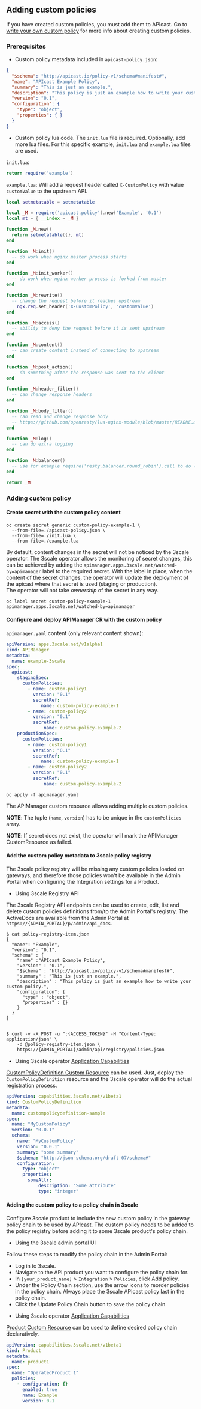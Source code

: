## Adding custom policies

If you have created custom policies, you must add them to APIcast.
Go to [write your own custom policy](https://github.com/3scale/APIcast/blob/master/doc/policies.md#write-your-own-policy)
for more info about creating custom policies.

### Prerequisites

* Custom policy metadata included in `apicast-policy.json`:

```json
{
  "$schema": "http://apicast.io/policy-v1/schema#manifest#",
  "name": "APIcast Example Policy",
  "summary": "This is just an example.",
  "description": "This policy is just an example how to write your custom policy.",
  "version": "0.1",
  "configuration": {
    "type": "object",
    "properties": { }
  }
}
```
* Custom policy lua code. The `init.lua` file is required. Optionally, add more lua files. For this specific example, `init.lua` and `example.lua` files are used.

`init.lua`:
```lua
return require('example')
```

`example.lua`: Will add a request header called `X-CustomPolicy` with value `customValue` to the upstream API.
```lua
local setmetatable = setmetatable

local _M = require('apicast.policy').new('Example', '0.1')
local mt = { __index = _M }

function _M.new()
  return setmetatable({}, mt)
end

function _M:init()
  -- do work when nginx master process starts
end

function _M:init_worker()
  -- do work when nginx worker process is forked from master
end

function _M:rewrite()
  -- change the request before it reaches upstream
    ngx.req.set_header('X-CustomPolicy', 'customValue')
end

function _M:access()
  -- ability to deny the request before it is sent upstream
end

function _M:content()
  -- can create content instead of connecting to upstream
end

function _M:post_action()
  -- do something after the response was sent to the client
end

function _M:header_filter()
  -- can change response headers
end

function _M:body_filter()
  -- can read and change response body
  -- https://github.com/openresty/lua-nginx-module/blob/master/README.markdown#body_filter_by_lua
end

function _M:log()
  -- can do extra logging
end

function _M:balancer()
  -- use for example require('resty.balancer.round_robin').call to do load balancing
end

return _M
```
### Adding custom policy

#### Create secret with the custom policy content

```
oc create secret generic custom-policy-example-1 \
  --from-file=./apicast-policy.json \
  --from-file=./init.lua \
  --from-file=./example.lua
```

By default, content changes in the secret will not be noticed by the 3scale operator.
The 3scale operator allows the monitoring of secret changes, this can be achieved by adding the 
`apimanager.apps.3scale.net/watched-by=apimanager` label to the required secret.
With the label in place, when the content of the secret changes, the operator will update the deployment of the apicast 
where that secret is used (staging or production).  
The operator will not take *ownership* of the secret in any way.
```
oc label secret custom-policy-example-1 apimanager.apps.3scale.net/watched-by=apimanager
```

#### Configure and deploy APIManager CR with the custom policy

`apimanager.yaml` content (only relevant content shown):

```yaml
apiVersion: apps.3scale.net/v1alpha1
kind: APIManager
metadata:
  name: example-3scale
spec:
  apicast:
    stagingSpec:
      customPolicies:
        - name: custom-policy1
          version: "0.1"
          secretRef:
             name: custom-policy-example-1
        - name: custom-policy2
          version: "0.1"
          secretRef:
              name: custom-policy-example-2
    productionSpec:
      customPolicies:
        - name: custom-policy1
          version: "0.1"
          secretRef:
             name: custom-policy-example-1
        - name: custom-policy2
          version: "0.1"
          secretRef:
              name: custom-policy-example-2
```

```
oc apply -f apimanager.yaml
```

The APIManager custom resource allows adding multiple custom policies.

**NOTE**: The tuple (`name`, `version`) has to be unique in the `customPolicies` array.

**NOTE**: If secret does not exist, the operator will mark the APIManager CustomResource as failed. 

#### Add the custom policy metadata to 3scale policy registry

The 3scale policy registry will be missing any custom policies loaded on gateways,
and therefore those policies won't be available in the Admin Portal when configuring the Integration settings for a Product.

* Using 3scale Registry API

The 3scale Registry API endpoints can be used to create, edit, list and delete custom policies definitions from/to the Admin Portal's registry.
The ActiveDocs are available from the Admin Portal at `https://{ADMIN_PORTAL}/p/admin/api_docs.`

```
$ cat policy-registry-item.json
{
  "name": "Example",
  "version": "0.1",
  "schema" : {
    "name" :"APIcast Example Policy",
    "version" : "0.1",
    "$schema" : "http://apicast.io/policy-v1/schema#manifest#",
    "summary" : "This is just an example.",
    "description" : "This policy is just an example how to write your custom policy.",
    "configuration": {
      "type" : "object",
      "properties" : {}
    }
  }
}


$ curl -v -X POST -u ":{ACCESS_TOKEN}" -H "Content-Type: application/json" \
    -d @policy-registry-item.json \
    https://{ADMIN_PORTAL}/admin/api/registry/policies.json
```

* Using 3scale operator [Application Capabilities](https://github.com/3scale/3scale-operator/blob/master/doc/operator-application-capabilities.md)

[CustomPolicyDefinition Custom Resource](https://github.com/3scale/3scale-operator/blob/master/doc/operator-application-capabilities.md#custompolicydefinition-custom-resource)
can be used. Just, deploy the `CustomPolicyDefinition` resource and the 3scale operator will do the actual registration process.

```yaml
apiVersion: capabilities.3scale.net/v1beta1
kind: CustomPolicyDefinition
metadata:
  name: custompolicydefinition-sample
spec:
  name: "MyCustomPolicy"
  version: "0.0.1"
  schema:
    name: "MyCustomPolicy"
    version: "0.0.1"
    summary: "some summary"
    $schema: "http://json-schema.org/draft-07/schema#"
    configuration:
      type: "object"
      properties:
        someAttr:
            description: "Some attribute"
            type: "integer"
```

#### Adding the custom policy to a policy chain in 3scale

Configure 3scale product to include the new custom policy in the gateway policy chain to be used by APIcast.
The custom policy needs to be added to the policy registry before adding it to some 3scale product's policy chain.

* Using the 3scale admin portal UI

Follow these steps to modify the policy chain in the Admin Portal:

- Log in to 3scale.
- Navigate to the API product you want to configure the policy chain for.
- In `[your_product_name]` > `Integration` > `Policies`, click Add policy.
- Under the Policy Chain section, use the arrow icons to reorder policies in the policy chain. Always place the 3scale APIcast policy last in the policy chain.
- Click the Update Policy Chain button to save the policy chain.

* Using 3scale operator [Application Capabilities](https://github.com/3scale/3scale-operator/blob/master/doc/operator-application-capabilities.md)

[Product Custom Resource](https://github.com/3scale/3scale-operator/blob/master/doc/operator-application-capabilities.md#product-policy-chain)
can be used to define desired policy chain declaratively.

```yaml
apiVersion: capabilities.3scale.net/v1beta1
kind: Product
metadata:
  name: product1
spec:
  name: "OperatedProduct 1"
  policies:
    - configuration: {}
      enabled: true
      name: Example
      version: 0.1
```
